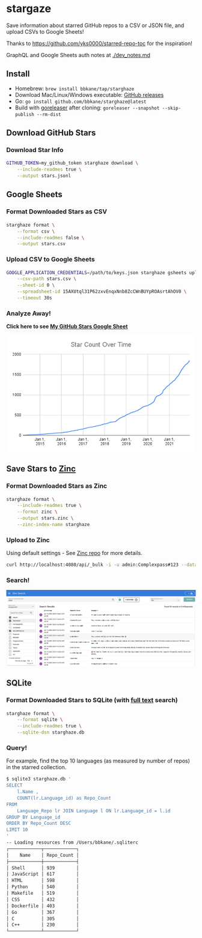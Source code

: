 # stargaze

Save information about starred GitHub repos to a CSV or JSON file, and upload CSVs to Google Sheets!

Thanks to https://github.com/yks0000/starred-repo-toc for the inspiration!

GraphQL and Google Sheets auth notes at [./dev_notes.md](./dev_notes.md)

## Install

- Homebrew: `brew install bbkane/tap/starghaze`
- Download Mac/Linux/Windows executable: [GitHub releases](https://github.com/bbkane/starghaze/releases)
- Go: `go install github.com/bbkane/starghaze@latest`
- Build with [goreleaser](https://goreleaser.com/) after cloning: `goreleaser --snapshot --skip-publish --rm-dist`

## Download GitHub Stars

### Download Star Info

```bash
GITHUB_TOKEN=my_github_token starghaze download \
	--include-readmes true \
	--output stars.jsonl
```

## Google Sheets

### Format Downloaded Stars as CSV

````bash
starghaze format \
	--format csv \
	--include-readmes false \
	--output stars.csv
````

### Upload CSV to Google Sheets

```bash
GOOGLE_APPLICATION_CREDENTIALS=/path/to/keys.json starghaze gsheets upload \
    --csv-path stars.csv \
    --sheet-id 0 \
    --spreadsheet-id 15AXUtql31P62zxvEnqxNnb8ZcCWnBUYpROAsrtAhOV0 \
    --timeout 30s
```

### Analyze Away!

**Click here to see [My GitHub Stars Google Sheet](https://docs.google.com/spreadsheets/d/15AXUtql31P62zxvEnqxNnb8ZcCWnBUYpROAsrtAhOV0/edit?usp=sharing)**

![star-count-over-time.png](./star-count-over-time.png)

## Save Stars to [Zinc](https://github.com/prabhatsharma/zinc)

### Format Downloaded Stars as Zinc

```bash
starghaze format \
	--include-readmes true \
	--format zinc \
	--output stars.zinc \
	--zinc-index-name starghaze
```

### Upload to Zinc

Using default settings - See [Zinc repo](https://github.com/prabhatsharma/zinc) for more details.

```bash
curl http://localhost:4080/api/_bulk -i -u admin:Complexpass#123 --data-binary "@stars.zinc"
```

### Search!

![starghaze-zinc.png](starghaze-zinc.png)

## SQLite

### Format Downloaded Stars to SQLite (with [full text](https://www.sqlite.org/fts5.html) search)

```bash
starghaze format \
    --format sqlite \
    --include-readmes true \
    --sqlite-dsn starghaze.db
```

### Query!

For example, find the top 10 languages (as measured by number of repos) in the starred collection.

```bash
$ sqlite3 starghaze.db '
SELECT
    l.Name ,
    COUNT(lr.Language_id) as Repo_Count
FROM
    Language_Repo lr JOIN Language l ON lr.Language_id = l.id
GROUP BY Language_id
ORDER BY Repo_Count DESC
LIMIT 10
'
-- Loading resources from /Users/bbkane/.sqliterc
┌────────────┬────────────┐
│    Name    │ Repo_Count │
├────────────┼────────────┤
│ Shell      │ 939        │
│ JavaScript │ 617        │
│ HTML       │ 598        │
│ Python     │ 540        │
│ Makefile   │ 519        │
│ CSS        │ 432        │
│ Dockerfile │ 403        │
│ Go         │ 367        │
│ C          │ 305        │
│ C++        │ 230        │
└────────────┴────────────┘
```

